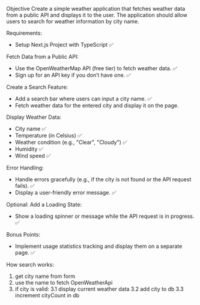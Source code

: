 Objective
Create a simple weather application that fetches weather data from a public API and displays it to
the user. The application should allow users to search for weather information by city name.


Requirements:
* Setup Next.js Project with TypeScript ✅

Fetch Data from a Public API:
* Use the OpenWeatherMap API (free tier) to fetch weather data. ✅
* Sign up for an API key if you don’t have one. ✅

Create a Search Feature:
* Add a search bar where users can input a city name. ✅
* Fetch weather data for the entered city and display it on the page. 

Display Weather Data:
* City name ✅
* Temperature (in Celsius) ✅
* Weather condition (e.g., "Clear", "Cloudy") ✅
* Humidity ✅
* Wind speed ✅

Error Handling:
* Handle errors gracefully (e.g., if the city is not found or the API request fails). ✅
* Display a user-friendly error message. ✅

Optional: Add a Loading State:
* Show a loading spinner or message while the API request is in progress. ✅

Bonus Points:
* Implement usage statistics tracking and display them on a separate page. ✅



How search works:
1. get city name from form
2. use the name to fetch OpenWeatherApi
3. if city is valid:
    3.1 display current weather data
    3.2 add city to db
    3.3 increment cityCount in db
